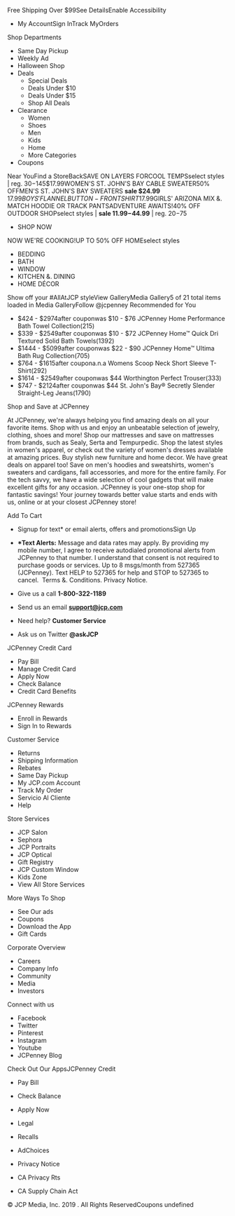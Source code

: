 Free Shipping Over $99See DetailsEnable Accessibility

*   My AccountSign InTrack MyOrders

Shop Departments

*   Same Day Pickup
*   Weekly Ad
*   Halloween Shop
*   Deals
    *   Special Deals
    *   Deals Under $10
    *   Deals Under $15
    *   Shop All Deals
*   Clearance
    *   Women
    *   Shoes
    *   Men
    *   Kids
    *   Home
    *   More Categories
*   Coupons

Near YouFind a StoreBackSAVE ON LAYERS FORCOOL TEMPSselect styles | reg. $30-$145$17.99WOMEN'S ST. JOHN'S BAY CABLE SWEATER50% OFFMEN'S ST. JOHN'S BAY SWEATERS **sale $24.99**  
$17.99BOYS' FLANNEL BUTTON-FRONT SHIRT$17.99GIRLS' ARIZONA MIX &. MATCH HOODIE OR TRACK PANTSADVENTURE AWAITS!40% OFF OUTDOOR SHOPselect styles | **sale $11.99-$44.99** | reg. $20-$75

*   SHOP NOW

NOW WE'RE COOKING!UP TO 50% OFF HOMEselect styles

*   BEDDING
*   BATH
*   WINDOW
*   KITCHEN &. DINING
*   HOME DÉCOR

Show off your #AllAtJCP styleView GalleryMedia Gallery5 of 21 total items loaded in Media GalleryFollow @jcpenney Recommended for You

*   $424 - $2974after couponwas $10 - $76 JCPenney Home Performance Bath Towel Collection(215)
*   $339 - $2549after couponwas $10 - $72 JCPenney Home™ Quick Dri Textured Solid Bath Towels(1392)
*   $1444 - $5099after couponwas $22 - $90 JCPenney Home™ Ultima Bath Rug Collection(705)
*   $764 - $1615after coupona.n.a Womens Scoop Neck Short Sleeve T-Shirt(292)
*   $1614 - $2549after couponwas $44 Worthington Perfect Trouser(333)
*   $747 - $2124after couponwas $44 St. John's Bay® Secretly Slender Straight-Leg Jeans(1790)

Shop and Save at JCPenney

At JCPenney, we're always helping you find amazing deals on all your favorite items. Shop with us and enjoy an unbeatable selection of jewelry, clothing, shoes and more! Shop our mattresses and save on mattresses from brands, such as Sealy, Serta and Tempurpedic. Shop the latest styles in women's apparel, or check out the variety of women's dresses available at amazing prices. Buy stylish new furniture and home decor. We have great deals on apparel too! Save on men's hoodies and sweatshirts, women's sweaters and cardigans, fall accessories, and more for the entire family. For the tech savvy, we have a wide selection of cool gadgets that will make excellent gifts for any occasion. JCPenney is your one-stop shop for fantastic savings! Your journey towards better value starts and ends with us, online or at your closest JCPenney store!

Add To Cart

*   Signup for text\* or email alerts, offers and promotionsSign Up
*   **\*Text Alerts:** Message and data rates may apply. By providing my mobile number, I agree to receive autodialed promotional alerts from JCPenney to that number. I understand that consent is not required to purchase goods or services. Up to 8 msgs/month from 527365 (JCPenney). Text HELP to 527365 for help and STOP to 527365 to cancel.  Terms &. Conditions. Privacy Notice.

*   Give us a call **1-800-322-1189**
*   Send us an email **support@jcp.com**
*   Need help? **Customer Service**
*   Ask us on Twitter **@askJCP**

JCPenney Credit Card

*   Pay Bill
*   Manage Credit Card
*   Apply Now
*   Check Balance
*   Credit Card Benefits

JCPenney Rewards

*   Enroll in Rewards
*   Sign In to Rewards

Customer Service

*   Returns
*   Shipping Information
*   Rebates
*   Same Day Pickup
*   My JCP.com Account
*   Track My Order
*   Servicio Al Cliente
*   Help

Store Services

*   JCP Salon
*   Sephora
*   JCP Portraits
*   JCP Optical
*   Gift Registry
*   JCP Custom Window
*   Kids Zone
*   View All Store Services

More Ways To Shop

*   See Our ads
*   Coupons
*   Download the App
*   Gift Cards

Corporate Overview

*   Careers
*   Company Info
*   Community
*   Media
*   Investors

Connect with us

*   Facebook
*   Twitter
*   Pinterest
*   Instagram
*   Youtube
*   JCPenney Blog

Check Out Our AppsJCPenney Credit

*   Pay Bill
*   Check Balance
*   Apply Now

*   Legal
*   Recalls
*   AdChoices

*   Privacy Notice
*   CA Privacy Rts
*   CA Supply Chain Act

© JCP Media, Inc. 2019 . All Rights ReservedCoupons undefined